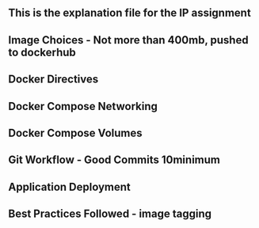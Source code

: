 ## This is the explanation file for the IP assignment

## Image Choices - Not more than 400mb, pushed to dockerhub

## Docker Directives

## Docker Compose Networking

## Docker Compose Volumes

## Git Workflow - Good Commits 10minimum

## Application Deployment

## Best Practices Followed - image tagging